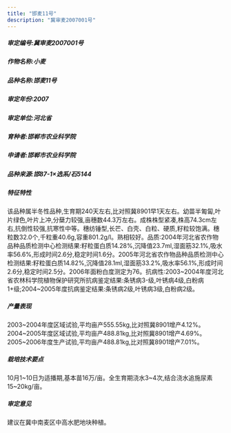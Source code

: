 ```yaml
---
title: "邯麦11号"
description: "冀审麦2007001号"
---
```

##### 审定编号:冀审麦2007001号

##### 作物名称:小麦

##### 品种名称:邯麦11号

##### 审定年份:2007

##### 审定单位:河北省

##### 育种者:邯郸市农业科学院

##### 申请者:邯郸市农业科学院

##### 品种来源:邯87-1×选系/石5144

##### 特征特性
该品种属半冬性品种,生育期240天左右,比对照冀8901早1天左右。幼苗半匍匐,叶片绿色,叶片上冲,分蘖力较强,亩穗数44.3万左右。成株株型紧凑,株高74.3cm左右,抗倒性较强,抗寒性中等。穗纺锤型,长芒、白壳、白粒、硬质,籽粒较饱满。穗粒数32.0个,千粒重40.6g,容重801.2g/l。熟相较好。品质:2004年河北省农作物品种品质检测中心检测结果:籽粒蛋白质14.28%,沉降值23.7ml,湿面筋32.1%,吸水率56.6%,形成时间2.6分,稳定时间1.6分。2005年河北省农作物品种品质检测中心检测结果:籽粒蛋白质14.82%,沉降值28.1ml,湿面筋33.2%,吸水率56.1%,形成时间2.6分,稳定时间2.5分。2006年面粉白度测定为76。抗病性:2003~2004年度河北省农林科学院植物保护研究所抗病鉴定结果:条锈病3-级,叶锈病4级,白粉病1+级;2004~2005年度抗病鉴定结果:条锈病2级,叶锈病3级,白粉病2级。

##### 产量表现
2003~2004年度区域试验,平均亩产555.55kg,比对照冀8901增产4.12%。2004~2005年度区域试验,平均亩产488.81kg,比对照冀8901增产4.69%。2005~2006年度生产试验,平均亩产488.81kg,比对照冀8901增产7.01%。

##### 栽培技术要点
10月1~10日为适播期,基本苗16万/亩。全生育期浇水3~4次,结合浇水追施尿素15~20kg/亩。

##### 审定意见
建议在冀中南麦区中高水肥地块种植。
